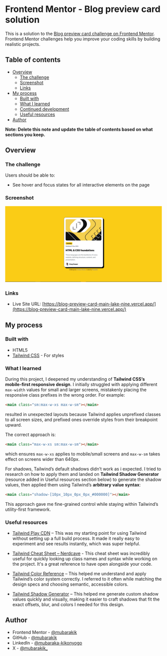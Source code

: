 # Frontend Mentor - Blog preview card solution

This is a solution to the [Blog preview card challenge on Frontend Mentor](https://www.frontendmentor.io/challenges/blog-preview-card-ckPaj01IcS). Frontend Mentor challenges help you improve your coding skills by building realistic projects.

## Table of contents

- [Overview](#overview)
  - [The challenge](#the-challenge)
  - [Screenshot](#screenshot)
  - [Links](#links)
- [My process](#my-process)
  - [Built with](#built-with)
  - [What I learned](#what-i-learned)
  - [Continued development](#continued-development)
  - [Useful resources](#useful-resources)
- [Author](#author)

**Note: Delete this note and update the table of contents based on what sections you keep.**

## Overview

### The challenge

Users should be able to:

- See hover and focus states for all interactive elements on the page

### Screenshot

![](./screenshot.jpg)

### Links

- Live Site URL: [https://blog-preview-card-main-lake-nine.vercel.app/](https://blog-preview-card-main-lake-nine.vercel.app/)

## My process

### Built with

- HTML5
- [Tailwind CSS](https://tailwindcss.com/) - For styles

### What I learned

During this project, I deepened my understanding of **Tailwind CSS’s mobile-first responsive design**. I initially struggled with applying different `max-width` values for small and larger screens, mistakenly placing the responsive class prefixes in the wrong order. For example:

```html
<main class="sm:max-w-xs max-w-sm"></main>
```

resulted in unexpected layouts because Tailwind applies unprefixed classes to all screen sizes, and prefixed ones override styles from their breakpoint upward.

The correct approach is:

```html
<main class="max-w-xs sm:max-w-sm"></main>
```

which ensures `max-w-xs` applies to mobile/small screens and `max-w-sm` takes effect on screens wider than 640px.

For shadows, Tailwind’s default shadows didn’t work as i expected. I tried to research on how to apply them and landed on **Tailwind Shadow Generator** (resource added in Useful resources section below) to generate the shadow values, then applied them using Tailwind’s **arbitrary value syntax**:

```html
<main class="shadow-[10px_10px_0px_0px_#000000]"></main>
```

This approach gave me fine-grained control while staying within Tailwind’s utility-first framework.

### Useful resources

- [Tailwind Play CDN](https://tailwindcss.com/docs/installation/play-cdn) – This was my starting point for using Tailwind without setting up a full build process. It made it really easy to experiment and see results instantly, which was super helpful.

- [Tailwind Cheat Sheet – Nerdcave](https://nerdcave.com/tailwind-cheat-sheet) - This cheat sheet was incredibly useful for quickly looking up class names and syntax while working on the project. It's a great reference to have open alongside your code.

- [Tailwind Color Reference](https://tailwindcss.com/docs/colors) – This helped me understand and apply Tailwind’s color system correctly. I referred to it often while matching the design specs and choosing semantic, accessible colors.

- [Tailwind Shadow Generator](https://folge.me/tools/tailwind-shadow-generator) – This helped me generate custom shadow values quickly and visually, making it easier to craft shadows that fit the exact offsets, blur, and colors I needed for this design.

## Author

- Frontend Mentor - [@mubarakik](https://www.frontendmentor.io/profile/mubarakik)
- GitHub - [@mubarakik](https://github.com/mubarakik)
- LinkedIn - [@mubaraka-kikonyogo](https://www.linkedin.com/in/mubaraka-kikonyogo-950010271)
- X - [@mubarakik\_](https://twitter.com/mubarakik_)
